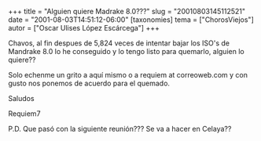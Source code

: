 +++
title = "Alguien quiere Madrake 8.0???"
slug = "20010803145112521"
date = "2001-08-03T14:51:12-06:00"
[taxonomies]
tema = ["ChorosViejos"]
autor = ["Oscar Ulises López Escárcega"]
+++

Chavos, al fin despues de 5,824 veces de intentar bajar los ISO's de
Mandrake 8.0 lo he conseguido y lo tengo listo para quemarlo, alguien lo
quiere??

Solo echenme un grito a aquí mismo o a requiem at correoweb.com y con
gusto nos ponemos de acuerdo para el quemado.

Saludos

Requiem7

P.D. Que pasó con la siguiente reunión??? Se va a hacer en Celaya??

